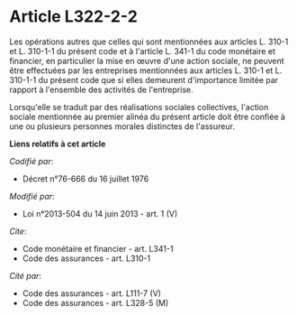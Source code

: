 # Article L322-2-2

Les opérations autres que celles qui sont mentionnées aux articles L. 310-1 et L. 310-1-1 du présent code et à l'article L.
341-1 du code monétaire et financier, en particulier la mise en œuvre d'une action sociale, ne peuvent être effectuées par
les entreprises mentionnées aux articles L. 310-1 et L. 310-1-1 du présent code que si elles demeurent d'importance limitée
par rapport à l'ensemble des activités de l'entreprise. 

Lorsqu'elle se traduit par des réalisations sociales collectives, l'action sociale mentionnée au premier alinéa du présent
article doit être confiée à une ou plusieurs personnes morales distinctes de l'assureur.

**Liens relatifs à cet article**

_Codifié par_:

  - Décret n°76-666 du 16 juillet 1976

_Modifié par_:

  - Loi n°2013-504 du 14 juin 2013 - art. 1 (V)

_Cite_:

  - Code monétaire et financier - art. L341-1
  - Code des assurances - art. L310-1

_Cité par_:

  - Code des assurances - art. L111-7 (V)
  - Code des assurances - art. L328-5 (M)

